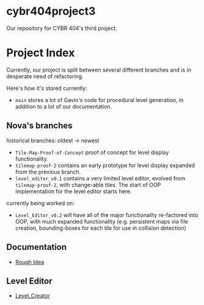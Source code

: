 # cybr404project3
Our repository for CYBR 404's third project.

# Project Index
Currently, our project is split between several different branches and is in desperate need of refactoring.

Here's how it's stored currently:
- `main` stores a lot of Gavin's code for procedural level generation, in addition to a lot of our documentation.

## Nova's branches
historical branches: oldest -> newest
- `Tile-Map-Proof-of-Concept` proof of concept for level display functionality.
- `tilemap-proof-2` contains an early prototype for level display expanded from the previous branch.
- `level_editor_v0.1` contains a very limited level editor, evolved from `tilemap-proof-2`, with change-able tiles. The start of OOP implementation for the level editor starts here.

currently being worked on:
- `Level_Editor_v0.2` will have all of the major functionality re-factored into OOP, with much expanded functionality (e.g. persistent maps via file creation, bounding-boxes for each tile for use in collision detection)


## Documentation
- [Rough Idea](/Documentation/rough_idea.md)


## Level Editor
- [Level_Creator](/Source/Level_Creator)
